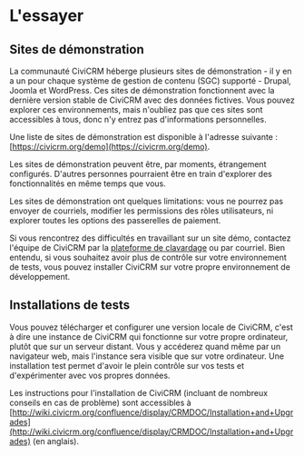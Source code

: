 L'essayer
=========

Sites de démonstration
----------------------

La communauté CiviCRM héberge plusieurs sites de démonstration - il y en a un pour chaque système de gestion de contenu (SGC) supporté - Drupal, Joomla et WordPress. Ces sites de démonstration fonctionnent avec la dernière version stable de CiviCRM avec des données fictives. Vous pouvez explorer ces environnements, mais n'oubliez pas que ces sites sont accessibles à tous, donc n'y entrez pas d'informations personnelles.

Une liste de sites de démonstration est disponible à l'adresse suivante :  [https://civicrm.org/demo](https://civicrm.org/demo).

Les sites de démonstration peuvent être, par moments, étrangement configurés. D'autres personnes pourraient être en train d'explorer des fonctionnalités en même temps que vous.

Les sites de démonstration ont quelques limitations: vous ne pourrez pas envoyer de courriels, modifier les permissions des rôles utilisateurs, ni explorer toutes les options des passerelles de paiement.

Si vous rencontrez des difficultés en travaillant sur un site démo, contactez l'équipe de CiviCRM par la [plateforme de clavardage](https://chat.civicrm.org) ou par courriel. Bien entendu, si vous souhaitez avoir plus de contrôle sur votre environnement de tests, vous pouvez installer CiviCRM sur votre propre environnement de développement.

Installations de tests
------------------

Vous pouvez télécharger et configurer une version locale de CiviCRM, c'est à dire une instance de CiviCRM qui fonctionne sur votre propre ordinateur, plutôt que sur un serveur distant. Vous y accéderez quand même par un navigateur web, mais l'instance sera visible que sur votre ordinateur. Une installation test permet d'avoir le plein contrôle sur vos tests et d'expérimenter avec vos propres données.

Les instructions pour l'installation de CiviCRM (incluant de nombreux conseils en cas de problème) sont accessibles à [http://wiki.civicrm.org/confluence/display/CRMDOC/Installation+and+Upgrades](http://wiki.civicrm.org/confluence/display/CRMDOC/Installation+and+Upgrades) (en anglais).
